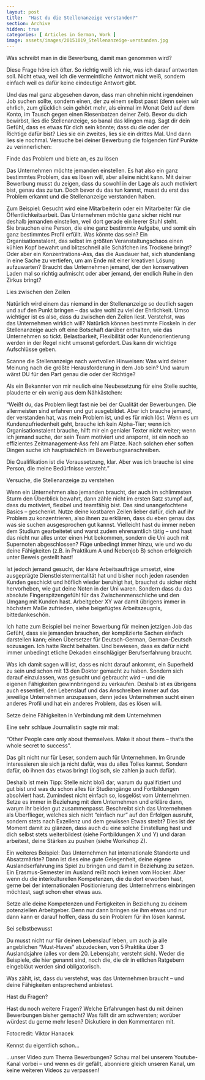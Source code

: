 ```yaml
---
layout: post
title:  "Hast du die Stellenanzeige verstanden?"
section: Archive
hidden: true
categories: [ Articles in German, Work ]
image: assets/images/20151019_Stellenanzeige-verstanden.jpg
---
```



Was schreibt man in die Bewerbung, damit man genommen wird?

Diese Frage höre ich öfter. So richtig weiß ich nie, was ich darauf antworten soll. Nicht etwa, weil ich die vermeintliche Antwort nicht weiß, sondern einfach weil es dafür keine eindeutige Antwort gibt.

Und das mal ganz abgesehen davon, dass man ohnehin nicht irgendeinen Job suchen sollte, sondern einen, der zu einem selbst passt (denn seien wir ehrlich, zum glücklich sein gehört mehr, als einmal im Monat Geld auf dem Konto, im Tausch gegen einen Riesenbatzen deiner Zeit). Bevor du dich bewirbst, lies die Stellenanzeige, so banal das klingen mag. Sagt dir dein Gefühl, dass es etwas für dich sein könnte; dass du die oder der Richtige dafür bist? Lies sie ein zweites, lies sie ein drittes Mal. Und dann lies sie nochmal. Versuche bei deiner Bewerbung die folgenden fünf Punkte zu verinnerlichen:

Finde das Problem und biete an, es zu lösen

Das Unternehmen möchte jemanden einstellen. Es hat also ein ganz bestimmtes Problem, das es lösen will, aber alleine nicht kann. Mit deiner Bewerbung musst du zeigen, dass du sowohl in der Lage als auch motiviert bist, genau das zu tun. Doch bevor du das tun kannst, musst du erst das Problem erkannt und die Stellenanzeige verstanden haben.

Zum Beispiel: Gesucht wird eine Mitarbeiterin oder ein Mitarbeiter für die Öffentlichkeitsarbeit. Das Unternehmen möchte ganz sicher nicht nur deshalb jemanden einstellen, weil dort gerade ein leerer Stuhl steht. Sie brauchen eine Person, die eine ganz bestimmte Aufgabe, und somit ein ganz bestimmtes Profil erfüllt. Was könnte das sein? Ein Organisationstalent, das selbst im größten Veranstaltungschaos einen kühlen Kopf bewahrt und blitzschnell alle Schäfchen ins Trockene bringt? Oder aber ein Konzentrations-Ass, das die Ausdauer hat, sich stundenlang in eine Sache zu vertiefen, um am Ende mit einer kreativen Lösung aufzuwarten? Braucht das Unternehmen jemand, der den konservativen Laden mal so richtig aufmischt oder aber jemand, der endlich Ruhe in den Zirkus bringt?

Lies zwischen den Zeilen

Natürlich wird einem das niemand in der Stellenanzeige so deutlich sagen und auf den Punkt bringen – das wäre wohl zu viel der Ehrlichkeit. Umso wichtiger ist es also, dass du zwischen den Zeilen liest. Verstehst, was das Unternehmen wirklich will? Natürlich können bestimmte Floskeln in der Stellenanzeige auch oft eine Botschaft darüber enthalten, wie das Unternehmen so tickt. Belastbarkeit, Flexibilität oder Kundenorientierung werden in der Regel nicht umsonst gefordert. Das kann dir wichtige Aufschlüsse geben.

Scanne die Stellenanzeige nach wertvollen Hinweisen: Was wird deiner Meinung nach die größte Herausforderung in dem Job sein? Und warum wärst DU für den Part genau die oder der Richtige?

Als ein Bekannter von mir neulich eine Neubesetzung für eine Stelle suchte, plauderte er ein wenig aus dem Nähkästchen:

“Weißt du, das Problem liegt fast nie bei der Qualität der Bewerbungen. Die allermeisten sind erfahren und gut ausgebildet. Aber ich brauche jemand, der verstanden hat, was mein Problem ist, und es für mich löst. Wenn es um Kundenzufriedenheit geht, brauche ich kein Alpha-Tier; wenn ich Organisationstalent brauche, hilft mir ein genialer Texter nicht weiter; wenn ich jemand suche, der sein Team motiviert und anspornt, ist ein noch so effizientes Zeitmanagement-Ass fehl am Platze. Nach solchen eher soften Dingen suche ich hauptsächlich im Bewerbungsanschreiben.

Die Qualifikation ist die Voraussetzung, klar. Aber was ich brauche ist eine Person, die meine Bedürfnisse versteht.”

Versuche, die Stellenanzeige zu verstehen

Wenn ein Unternehmen also jemanden braucht, der auch im schlimmsten Sturm den Überblick bewahrt, dann zähle nicht im ersten Satz stumpf auf, dass du motiviert, flexibel und teamfähig bist. Das sind unangefochtene Basics – geschenkt. Nutze deine kostbaren Zeilen lieber dafür, dich auf ihr Problem zu konzentrieren, also ihnen zu erklären, dass du eben genau das was sie suchen ausgesprochen gut kannst. Vielleicht hast du immer neben dem Studium gearbeitetet und warst zudem ehrenamtlich tätig – und hast das nicht nur alles unter einen Hut bekommen, sondern die Uni auch mit Supernoten abgeschlossen? Füge unbedingt immer hinzu, wie und wo du deine Fähigkeiten (z.B. in Praktikum A und Nebenjob B) schon erfolgreich unter Beweis gestellt hast!

Ist jedoch jemand gesucht, der klare Arbeitsaufträge umsetzt, eine ausgeprägte Dienstleistermentalität hat und bisher noch jeden rasenden Kunden geschickt und höflich wieder beruhigt hat, brauchst du sicher nicht hervorheben, wie gut deine Noten in der Uni waren. Sondern dass du das absolute Fingerspitzengefühl für das Zwischenmenschliche und den Umgang mit Kunden hast. Arbeitgeber XY war damit übrigens immer in höchstem Maße zufrieden, siehe beigefügtes Arbeitszeugnis, bittedankeschön.

Ich hatte zum Beispiel bei meiner Bewerbung für meinen jetzigen Job das Gefühl, dass sie jemanden brauchen, der komplizierte Sachen einfach darstellen kann; einen Übersetzer für Deutsch-German, German-Deutsch sozusagen. Ich hatte Recht behalten. Und bewiesen, dass es dafür nicht immer unbedingt etliche Dekaden einschlägiger Berufserfahrung braucht.

Was ich damit sagen will ist, dass es nicht darauf ankommt, ein Superheld zu sein und schon mit 13 den Doktor gemacht zu haben. Sondern sich darauf einzulassen, was gesucht und gebraucht wird – und die eigenen Fähigkeiten gewinnbringend zu verkaufen. Deshalb ist es übrigens auch essentiell, den Lebenslauf und das Anschreiben immer auf das jeweilige Unternehmen anzupassen, denn jedes Unternehmen sucht einen anderes Profil und hat ein anderes Problem, das es lösen will.

Setze deine Fähigkeiten in Verbindung mit dem Unternehmen

Eine sehr schlaue Journalistin sagte mir mal:

“Other People care only about themselves. Make it about them – that’s the whole secret to success”.

Das gilt nicht nur für Leser, sondern auch für Unternehmen. Im Grunde interessieren sie sich ja nicht dafür, was du alles Tolles kannst. Sondern dafür, ob ihnen das etwas bringt (logisch, sie zahlen ja auch dafür).

Deshalb ist mein Tipp: Stelle nicht bloß dar, warum du qualifiziert und gut bist und was du schon alles für Studiengänge und Fortbildungen absolviert hast. Zumindest nicht einfach so, losgelöst vom Unternehmen. Setze es immer in Beziehung mit dem Unternehmen und erkläre dann, warum ihr beiden gut zusammenpasst. Beschreibt sich das Unternehmen als Überflieger, welches sich nicht “einfach nur” auf den Erfolgen ausruht, sondern stets nach Exzellenz und dem gewissen Etwas strebt? Dies ist der Moment damit zu glänzen, dass auch du eine solche Einstellung hast und dich selbst stets weiterbildest (siehe Fortbildungen X und Y) und daran arbeitest, deine Stärken zu pushen (siehe Workshop Z).

Ein weiteres Beispiel: Das Unternehmen hat internationale Standorte und Absatzmärkte? Dann ist dies eine gute Gelegenheit, deine eigene Auslandserfahrung ins Spiel zu bringen und damit in Beziehung zu setzen. Ein Erasmus-Semester im Ausland reißt noch keinen vom Hocker. Aber wenn du die interkulturellen Kompetenzen, die du dort erworben hast, gerne bei der internationalen Positionierung des Unternehmens einbringen möchtest, sagt schon eher etwas aus.

Setze alle deine Kompetenzen und Fertigkeiten in Beziehung zu deinem potenziellen Arbeitgeber. Denn nur dann bringen sie ihm etwas und nur dann kann er darauf hoffen, dass du sein Problem für ihn lösen kannst.

Sei selbstbewusst

Du musst nicht nur für deinen Lebenslauf leben, um auch ja alle angeblichen “Must-Haves” abzudecken, von 5 Praktika über 3 Auslandsjahre (alles vor dem 20. Lebensjahr, versteht sich). Weder die Beispiele, die hier genannt sind, noch die, die dir in etlichen Ratgebern eingebläut werden sind obligatorisch.

Was zählt, ist, dass du verstehst, was das Unternehmen braucht – und deine Fähigkeiten entsprechend anbietest.

Hast du Fragen?

Hast du noch weitere Fragen? Welche Erfahrungen hast du mit deinen Bewerbungen bisher gemacht? Was fällt dir am schwersten; worüber würdest du gerne mehr lesen? Diskutiere in den Kommentaren mit.

Fotocredit: Viktor Hanacek

Kennst du eigentlich schon…

…unser Video zum Thema Bewerbungen? Schau mal bei unserem Youtube-Kanal vorbei – und wenn es dir gefällt, abonniere gleich unseren Kanal, um keine weiteren Videos zu verpassen!



